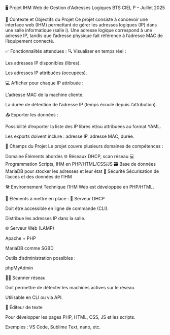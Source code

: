 🖥️ Projet IHM Web de Gestion d'Adresses Logiques
BTS CIEL P – Juillet 2025

🎯 Contexte et Objectifs du Projet
Ce projet consiste à concevoir une interface web (IHM) permettant de gérer les adresses logiques (IP) dans une salle informatique (salle i).
Une adresse logique correspond à une adresse IP, tandis que l’adresse physique fait référence à l’adresse MAC de l’équipement connecté.

✅ Fonctionnalités attendues :
🔍 Visualiser en temps réel :

Les adresses IP disponibles (libres).

Les adresses IP attribuées (occupées).

💻 Afficher pour chaque IP attribuée :

L’adresse MAC de la machine cliente.

La durée de détention de l’adresse IP (temps écoulé depuis l’attribution).

📤 Exporter les données :

Possibilité d’exporter la liste des IP libres et/ou attribuées au format YAML.

Les exports doivent inclure : adresse IP, adresse MAC, durée.

🧱 Champs du Projet
Le projet couvre plusieurs domaines de compétences :

Domaine	Éléments abordés
🌐 Réseaux	DHCP, scan réseau
💻 Programmation	Scripts, IHM en PHP/HTML/CSS/JS
🗃️ Base de données	MariaDB pour stocker les adresses et leur état
🔐 Sécurité	Sécurisation de l’accès et des données de l’IHM

🛠️ Environnement Technique
l’IHM Web est développée en PHP/HTML.

🧰 Éléments à mettre en place :
🔧 Serveur DHCP

Doit être accessible en ligne de commande (CLI).

Distribue les adresses IP dans la salle.

🌐 Serveur Web (LAMP)

Apache + PHP

MariaDB comme SGBD

Outils d’administration possibles :

phpMyAdmin

🕵️‍♂️ Scanner réseau

Doit permettre de détecter les machines actives sur le réseau.

Utilisable en CLI ou via API.

📝 Éditeur de texte

Pour développer les pages PHP, HTML, CSS, JS et les scripts.

Exemples : VS Code, Sublime Text, nano, etc.

